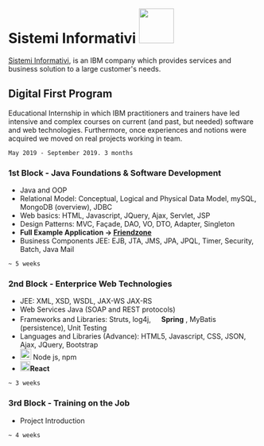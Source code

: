 <h1>Sistemi Informativi <img src="https://upload.wikimedia.org/wikipedia/commons/thumb/5/51/IBM_logo.svg/1280px-IBM_logo.svg.png" width="70"></img></h1>

[Sistemi Informativi](https://www.sistinf.it/), is an IBM company which provides services and business solution to a large customer's needs.

## Digital First Program
Educational Internship in which IBM practitioners and trainers have led intensive and complex courses on current (and past, but needed) software and web technologies. Furthermore, once experiences and notions were acquired we moved on real projects working in team.

`May 2019 - September 2019. 3 months`

### 1st Block - Java Foundations & Software Development
+ Java and OOP
+ Relational Model: Conceptual, Logical and Physical Data Model, mySQL, MongoDB (overview), JDBC
+ Web basics: HTML, Javascript, JQuery, Ajax, Servlet, JSP
+ Design Patterns:  MVC, Façade, DAO, VO, DTO, Adapter, Singleton
+ **Full Example Application &rarr; [Friendzone](https://github.com/Starnino/Friendzone "Friendzone")**
+ Business Components JEE: EJB, JTA, JMS, JPA, JPQL, Timer, Security, Batch, Java Mail

`~ 5 weeks`

### 2nd Block - Enterprice Web Technologies
+ JEE: XML, XSD, WSDL, JAX-WS JAX-RS
+ Web Services Java (SOAP and REST protocols)
+ Frameworks and Libraries: Struts, log4j, 
<img src=https://cdn.freebiesupply.com/logos/large/2x/spring-3-logo-png-transparent.png width="17" />**Spring**
, MyBatis (persistence), Unit Testing
+ Languages and Libraries (Advance): HTML5, Javascript, CSS, JSON, Ajax, JQuery, Bootstrap
+ <img src=https://upload.wikimedia.org/wikipedia/commons/thumb/d/d9/Node.js_logo.svg/1200px-Node.js_logo.svg.png width="22"/> Node js, npm
+ <img src=https://cdn4.iconfinder.com/data/icons/logos-3/600/React.js_logo-512.png width="20" />**React**

`~ 3 weeks`

### 3rd Block - Training on the Job
+ Project Introduction

`~ 4 weeks`
